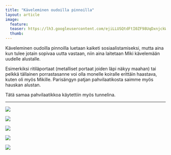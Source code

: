 ```yaml
---
title: "Käveleminen oudoilla pinnoilla"
layout: article
image:
  feature:
  teaser: https://lh3.googleusercontent.com/ejiLLUSQtdFtI0ZF98UqDxnjckW_S9NNvXx-P3ixS7I=w245
  thumb:
---
```


Käveleminen oudoilla pinnoilla luetaan kaiketi sosiaalistamiseksi, mutta aina kun tulee jotain sopivaa uutta vastaan, niin aina laitetaan Miki kävelemään uudelle alustalle.

Esimerkiksi ritiläportaat (metalliset portaat joiden läpi näkyy maahan) tai pelkkä tällainen porrastasanne voi olla monelle koiralle erittäin haastava, kuten oli myös Mikille. Parisängyn patjan pahvilaatikosta saimme myös hauskan alustan.

Tätä samaa pahvilaatikkoa käytettiin myös tunnelina.

---

[![](https://lh3.googleusercontent.com/DueoSBiRiYBZf4xdr-9DsoFgADDRoX94crD3HMUkvN4=w800)](https://lh3.googleusercontent.com/DueoSBiRiYBZf4xdr-9DsoFgADDRoX94crD3HMUkvN4=s0)

[![](https://lh3.googleusercontent.com/lcAJtvf5sZYtGS334JYy847L6GAIlHiUcjGlAAvwWV0=w800)](https://lh3.googleusercontent.com/lcAJtvf5sZYtGS334JYy847L6GAIlHiUcjGlAAvwWV0=s0)

[![](https://lh3.googleusercontent.com/iExK21utT1CbsKD72UCR0dHtHRdTV4BgdvOSNirKy5Y=w800)](https://lh3.googleusercontent.com/iExK21utT1CbsKD72UCR0dHtHRdTV4BgdvOSNirKy5Y=s0)

[![](https://lh3.googleusercontent.com/91xcIdhdRgsAGlxitocmDf_AVfE0Q20xkNdSIlGGG6M=w800)](https://lh3.googleusercontent.com/91xcIdhdRgsAGlxitocmDf_AVfE0Q20xkNdSIlGGG6M=s0)

[![](https://lh3.googleusercontent.com/B_8bMXU9O6VHqkyZKiF1_2yit4Cgd5ECTJlwL9b2kW8=w800)](https://lh3.googleusercontent.com/B_8bMXU9O6VHqkyZKiF1_2yit4Cgd5ECTJlwL9b2kW8=s0)
